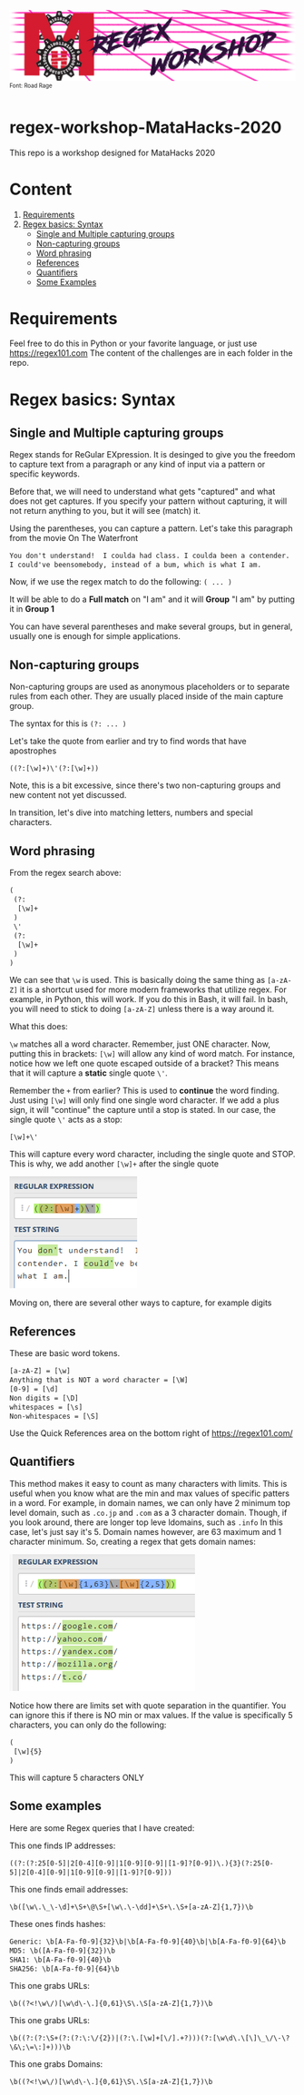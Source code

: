 ![logo](/res/regexMATAHACK.png)
<sup><sup>Font: Road Rage</sup></sup>

# regex-workshop-MataHacks-2020
This repo is a workshop designed for MataHacks 2020

# Content
1. [Requirements](#requirements)
2. [Regex basics: Syntax](#regex-basics-syntax)
    * [Single and Multiple capturing groups](#single-and-multiple-capturing-groups)
    * [Non-capturing groups](#non-capturing-groups)
    * [Word phrasing](#word-phrasing)
    * [References](#references)
    * [Quantifiers](#quantifiers)
    * [Some Examples](#some-examples)

# Requirements
Feel free to do this in Python or your favorite language, or just use https://regex101.com
The content of the challenges are in each folder in the repo.

# Regex basics: Syntax
## Single and Multiple capturing groups

Regex stands for ReGular EXpression. It is desinged to give you the freedom to capture text from a paragraph or any kind of input via a pattern or specific keywords.

Before that, we will need to understand what gets "captured" and what does not get captures. If you specify your pattern without capturing, it will not return anything to you, but it will see (match) it.

Using the parentheses, you can capture a pattern. Let's take this paragraph from the movie On The Waterfront

```
You don't understand!  I coulda had class. I coulda been a contender. I could've beensomebody, instead of a bum, which is what I am.
```

Now, if we use the regex match to do the following: `( ... )`

It will be able to do a __Full match__ on "I am" and it will __Group__ "I am" by putting it in __Group 1__

You can have several parentheses and make several groups, but in general, usually one is enough for simple applications.

## Non-capturing groups
Non-capturing groups are used as anonymous placeholders or to separate rules from each other. They are usually placed inside of the main capture group.

The syntax for this is `(?: ... )`

Let's take the quote from earlier and try to find words that have apostrophes

```regex
((?:[\w]+)\'(?:[\w]+))
```

Note, this is a bit excessive, since there's two non-capturing groups and new content not yet discussed.

In transition, let's dive into matching letters, numbers and special characters.

## Word phrasing
From the regex search above:
```regex
(
 (?:
  [\w]+
 )
 \'
 (?:
  [\w]+
 )
)
```
We can see that `\w` is used. This is basically doing the same thing as `[a-zA-Z]` it is a shortcut used for more modern frameworks that utilize regex. For example, in Python, this will work. If you do this in Bash, it will fail. In bash, you will need to stick to doing `[a-zA-Z]` unless there is a way around it.

What this does:

`\w` matches all a word character. Remember, just ONE character.
Now, putting this in brackets: `[\w]` will allow any kind of word match. For instance, notice how we left one quote escaped outside of a bracket?
This means that it will capture a __static__ single quote `\'`.

Remember the `+` from earlier? This is used to __continue__ the word finding. Just using `[\w]` will only find one single word character. If we add a plus sign, it will "continue" the capture until a stop is stated. In our case, the single quote `\'` acts as a stop:

```regex
[\w]+\'
```
This will capture every word character, including the single quote and STOP. This is why, we add another `[\w]+` after the single quote

![capture001](/res/capture001.PNG)


Moving on, there are several other ways to capture, for example digits
## References
These are basic word tokens.
```
[a-zA-Z] = [\w]
Anything that is NOT a word character = [\W]
[0-9] = [\d]
Non digits = [\D]
whitespaces = [\s]
Non-whitespaces = [\S]
```

Use the Quick References area on the bottom right of https://regex101.com/

## Quantifiers
This method makes it easy to count as many characters with limits. This is useful when you know what are the min and max values of specific patters in a word. For example, in domain names, we can only have 2 minimum top level domain, such as `.co.jp` and `.com` as a 3 character domain. Though, if you look around, there are longer top leve ldomains, such as `.info` In this case, let's just say it's 5. Domain names however, are 63 maximum and 1 character minimum. So, creating a regex that gets domain names:

![domains](/res/domains.PNG)

Notice how there are limits set with quote separation in the quantifier. You can ignore this if there is NO min or max values. If the value is specifically 5 characters, you can only do the following:
```regex
(
 [\w]{5}
)
```

This will capture 5 characters ONLY

## Some examples
Here are some Regex queries that I have created:

This one finds IP addresses:
```regex
((?:(?:25[0-5]|2[0-4][0-9]|1[0-9][0-9]|[1-9]?[0-9])\.){3}(?:25[0-5]|2[0-4][0-9]|1[0-9][0-9]|[1-9]?[0-9]))
```

This one finds email addresses:
```regex
\b([\w\.\_\-\d]+\S+\@\S+[\w\.\-\dd]+\S+\.\S+[a-zA-Z]{1,7})\b
```

These ones finds hashes:
```regex
Generic: \b[A-Fa-f0-9]{32}\b|\b[A-Fa-f0-9]{40}\b|\b[A-Fa-f0-9]{64}\b
MD5: \b([A-Fa-f0-9]{32})\b
SHA1: \b[A-Fa-f0-9]{40}\b
SHA256: \b[A-Fa-f0-9]{64}\b
```

This one grabs URLs:
```regex
\b((?<!\w\/)[\w\d\-\.]{0,61}\S\.\S[a-zA-Z]{1,7})\b
```

This one grabs URLs:
```regex
\b((?:(?:\S+(?:(?:\:\/{2})|(?:\.[\w]+[\/].+?)))(?:[\w\d\.\[\]\_\/\-\?\&\;\=\:]+)))\b
```

This one grabs Domains:
```regex
\b((?<!\w\/)[\w\d\-\.]{0,61}\S\.\S[a-zA-Z]{1,7})\b
```
